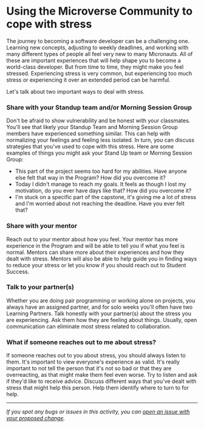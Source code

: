 # Using the Microverse Community to cope with stress 

The journey to becoming a software developer can be a challenging one. Learning new concepts, adjusting to weekly deadlines, and working with many different types of people all feel very new to many Micronauts. All of these are important experiences that will help shape you to become a world-class developer. But from time to time, they might make you feel stressed. Experiencing stress is very common, but experiencing too much stress or experiencing it over an extended period can be harmful.

Let's talk about two important ways to deal with stress.

### **Share with your Standup team and/or Morning Session Group**

Don't be afraid to show vulnerability and be honest with your classmates. You'll see that likely your Standup Team and Morning Session Group members have experienced something similar. This can help with normalizing your feelings and feeling less isolated. In turn, you can discuss strategies that you've used to cope with this stress. Here are some examples of things you might ask your Stand Up team or Morning Session Group:

- This part of the project seems too hard for my abilities. Have anyone else felt that way in the Program? How did you overcome it?
- Today I didn't manage to reach my goals. It feels as though I lost my motivation, do you ever have days like that? How did you overcome it?
- I'm stuck on a specific part of the capstone, it's giving me a lot of stress and I'm worried about not reaching the deadline. Have you ever felt that?

### **Share with your mentor**

Reach out to your mentor about how you feel. Your mentor has more experience in the Program and will be able to tell you if what you feel is normal. Mentors can share more about their experiences and how they dealt with stress. Mentors will also be able to help guide you in finding ways to reduce your stress or let you know if you should reach out to Student Success.

### Talk to your partner(s)

Whether you are doing pair programming or working alone on projects, you always have an assigned partner, and for solo weeks you'll often have two Learning Partners. Talk honestly with your partner(s) about the stress you are experiencing. Ask them how they are feeling about things. Usually, open communication can eliminate most stress related to collaboration.

### **What if someone reaches out to me about stress?**

If someone reaches out to you about stress, you should always listen to them. It's important to view everyone's experience as valid. It's really important to not tell the person that it's not so bad or that they are overreacting, as that might make them feel even worse. Try to listen and ask if they'd like to receive advice. Discuss different ways that you've dealt with stress that might help this person. Help them identify where to turn to for help.



------

_If you spot any bugs or issues in this activity, you can [open an issue with your proposed change](https://github.com/microverseinc/curriculum-transversal-skills/blob/main/git-github/articles/open_issue.md)._
